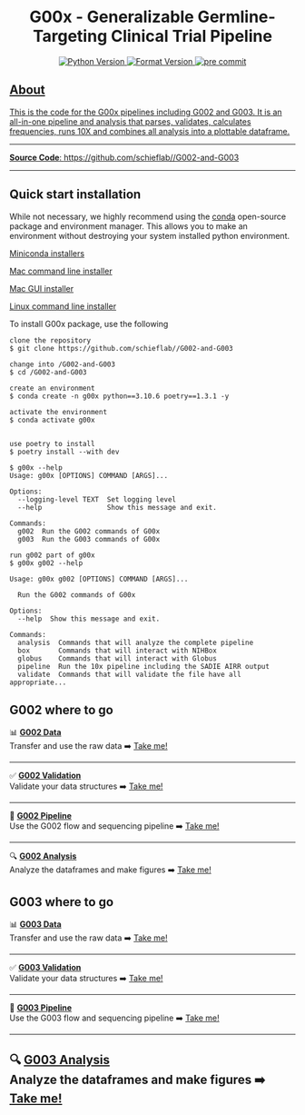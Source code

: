 <h1 align="center">
  <br>
  G00x - Generalizable Germline-Targeting Clinical Trial Pipeline
</h1>

<div class="flex-container" align="center">
    <a href="https://img.shields.io/badge/Python-3.10-blue">
    <img src="https://img.shields.io/badge/Python-3.10-blue"
        alt="Python Version">
    <a href="https://github.com/psf/black">
    <img src="https://img.shields.io/badge/code%20style-black-000000.svg"
        alt="Format Version">
    <a href="https://github.com/pre-commit/pre-commit">
    <img src="https://img.shields.io/badge/pre--commit-enabled-brightgreen?logo=pre-commit&logoColor=white"
        alt="pre commit">
    <!-- <br>
    <a href="https://github.com/SchiefLab/G00x/actions/workflows/sequence.yml/badge.svg">
    <img src="https://github.com/SchiefLab/G00x/actions/workflows/sequence.yml/badge.svg"
         alt="Sequence">
    <a href="https://github.com/SchiefLab/G00x/actions/workflows/pyright.yml/badge.svg">
    <img src="https://github.com/SchiefLab/G00x/actions/workflows/pyright.yml/badge.svg"
         alt="Static Type Checking">
    <a href="https://github.com/SchiefLab/G00x/actions/workflows/flow.yml/badge.svg">
    <img src="https://github.com/SchiefLab/G00x/actions/workflows/flow.yml/badge.svg"
         alt="Flow workflow"> -->
</div>

## About

This is the code for the G00x pipelines including G002 and G003. It is an all-in-one pipeline and analysis that parses, validates, calculates frequencies, runs 10X and combines all analysis into a plottable dataframe.

---

<!-- use a href so you can use _blank to open new tab -->

**Source Code**: <a href="https://github.com/schieflab//G002-and-G003" target="_blank">https://github.com/schieflab//G002-and-G003</a>

---

## Quick start installation

While not necessary, we highly recommend using the [conda](https://docs.conda.io/en/latest/) open-source package and environment manager. This allows you to make an environment without destroying your system installed python environment.

<ins>Miniconda installers</ins>

[Mac command line installer](https://repo.anaconda.com/miniconda/Miniconda3-latest-MacOSX-x86_64.sh)

[Mac GUI installer](https://repo.anaconda.com/miniconda/Miniconda3-latest-MacOSX-x86_64.pkg)

[Linux command line installer](https://repo.anaconda.com/miniconda/Miniconda3-latest-Linux-x86_64.sh)

To install G00x package, use the following

<div class="termy">

```console
clone the repository
$ git clone https://github.com/schieflab//G002-and-G003

change into /G002-and-G003
$ cd /G002-and-G003

create an environment
$ conda create -n g00x python==3.10.6 poetry==1.3.1 -y

activate the environment
$ conda activate g00x


use poetry to install
$ poetry install --with dev

$ g00x --help
Usage: g00x [OPTIONS] COMMAND [ARGS]...

Options:
  --logging-level TEXT  Set logging level
  --help                Show this message and exit.

Commands:
  g002  Run the G002 commands of G00x
  g003  Run the G003 commands of G00x

run g002 part of g00x
$ g00x g002 --help

Usage: g00x g002 [OPTIONS] COMMAND [ARGS]...

  Run the G002 commands of G00x

Options:
  --help  Show this message and exit.

Commands:
  analysis  Commands that will analyze the complete pipeline
  box       Commands that will interact with NIHBox
  globus    Commands that will interact with Globus
  pipeline  Run the 10x pipeline including the SADIE AIRR output
  validate  Commands that will validate the file have all appropriate...
```

</div>


## G002 where to go

📊 [**G002 Data**](g002_data.md)  
Transfer and use the raw data ➡️ [Take me!](g002_data.md)

---

✅ [**G002 Validation**](g002_validation.md)  
Validate your data structures ➡️ [Take me!](g002_validation.md)

---

🧪 [**G002 Pipeline**](g002_pipeline.md)  
Use the G002 flow and sequencing pipeline ➡️ [Take me!](g002_pipeline.md)

---

🔍 [**G002 Analysis**](g002_analysis.md)  
Analyze the dataframes and make figures ➡️ [Take me!](g002_analysis.md)

## G003 where to go

📊 [**G003 Data**](g003_data.md)  
Transfer and use the raw data ➡️ [Take me!](g003_data.md)

---

✅ [**G003 Validation**](g003_validation.md)  
Validate your data structures ➡️ [Take me!](g003_validation.md)

---

🧪 [**G003 Pipeline**](g003_pipeline.md)  
Use the G003 flow and sequencing pipeline ➡️ [Take me!](g003_pipeline.md)

---

🔍 [**G003 Analysis**](g003_analysis.md)  
Analyze the dataframes and make figures ➡️ [Take me!](g003_analysis.md)
---

<!-- ## Current G002 samples

![table](img/table_for_values.jpg)
![current samples](img/count.png) -->
